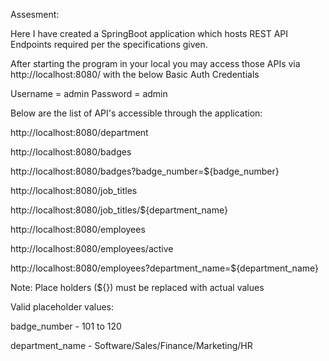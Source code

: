 Assesment:

Here I have created a SpringBoot application which hosts REST API Endpoints required per the specifications given.


After starting the program in your local you may access those APIs via http://localhost:8080/ with the below Basic Auth Credentials

Username = admin
Password = admin


Below are the list of API's accessible through the application:

http://localhost:8080/department

http://localhost:8080/badges

http://localhost:8080/badges?badge_number=${badge_number}

http://localhost:8080/job_titles

http://localhost:8080/job_titles/${department_name}

http://localhost:8080/employees

http://localhost:8080/employees/active

http://localhost:8080/employees?department_name=${department_name}



Note: Place holders (${}) must be replaced with actual values


Valid placeholder values:

badge_number - 101 to 120

department_name - Software/Sales/Finance/Marketing/HR

